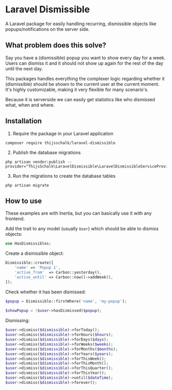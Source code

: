 # Laravel Dismissible

A Laravel package for easily handling recurring, dismissible objects like popups/notifications on the server side.

## What problem does this solve?
Say you have a (dismissible) popup you want to show every day for a week. Users can dismiss it and it should not show up again for the rest of the day until the next day.

This packages handles everything the complexer logic regarding whether it (dismissible) should be shown to the current user at the current moment. It's highly customizable, making it very flexible for many scenario's.

Because it is serverside we can easily get statistics like who dismissed what, when and where.

## Installation
1. Require the package in your Laravel application
```shell
composer require thijsschalk/laravel-dismissible
```
 
2. Publish the database migrations
```shell
php artisan vendor:publish --provider="ThijsSchalk\LaravelDismissible\LaravelDismissibleServiceProvider"
```

3. Run the migrations to create the database tables
```shell
php artisan migrate
```

## How to use
These examples are with Inertia, but you can basically use it with any frontend.

Add the trait to any model (usually `User`) which should be able to dismiss objects:
```php
use HasDismissibles;
```

Create a dismissible object:
```php
Dismissible::create([
    'name' => 'Popup 1',
    'active_from'  => Carbon::yesterday(),
    'active_until' => Carbon::now()->addWeek(),
]);
```

Check whether it has been dismissed:
```php
$popup = Dismissible::firstWhere('name', 'my-popup');
    
$showPopup = !$user->hasDismissed($popup);
```

Dismissing:
```php
$user->dismiss($dismissible)->forToday();
$user->dismiss($dismissible)->forHours($hours);
$user->dismiss($dismissible)->forDays($days);
$user->dismiss($dismissible)->forWeeks($weeks);
$user->dismiss($dismissible)->forMonths($months);
$user->dismiss($dismissible)->forYears($years);
$user->dismiss($dismissible)->forThisWeek();
$user->dismiss($dismissible)->forThisMonth();
$user->dismiss($dismissible)->forThisQuarter();
$user->dismiss($dismissible)->forThisYear();
$user->dismiss($dismissible)->until($dateTime);
$user->dismiss($dismissible)->forever();
```
